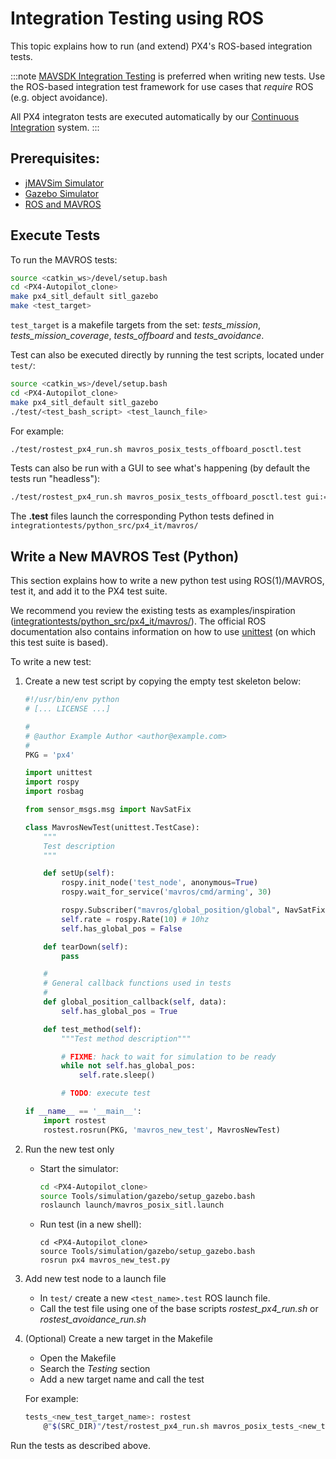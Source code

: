 # Integration Testing using ROS

This topic explains how to run (and extend) PX4's ROS-based integration tests.

:::note
[MAVSDK Integration Testing](../test_and_ci/integration_testing_mavsdk.md) is preferred when writing new tests. 
Use the ROS-based integration test framework for use cases that *require* ROS (e.g. object avoidance).

All PX4 integraton tests are executed automatically by our [Continuous Integration](../test_and_ci/continous_integration.md) system.
:::

## Prerequisites:

* [jMAVSim Simulator](../simulation/jmavsim.md)
* [Gazebo Simulator](../sim_gazebo_classic/gazebo.md)
* [ROS and MAVROS](../simulation/ros_interface.md)

## Execute Tests

To run the MAVROS tests:

```sh
source <catkin_ws>/devel/setup.bash
cd <PX4-Autopilot_clone>
make px4_sitl_default sitl_gazebo
make <test_target>
```

`test_target` is a makefile targets from the set: *tests_mission*, *tests_mission_coverage*, *tests_offboard* and *tests_avoidance*.

Test can also be executed directly by running the test scripts, located under `test/`:
```sh
source <catkin_ws>/devel/setup.bash
cd <PX4-Autopilot_clone>
make px4_sitl_default sitl_gazebo
./test/<test_bash_script> <test_launch_file>
```

For example:
```sh
./test/rostest_px4_run.sh mavros_posix_tests_offboard_posctl.test
```

Tests can also be run with a GUI to see what's happening (by default the tests run "headless"):

```sh
./test/rostest_px4_run.sh mavros_posix_tests_offboard_posctl.test gui:=true headless:=false
```

The **.test** files launch the corresponding Python tests defined in `integrationtests/python_src/px4_it/mavros/`


## Write a New MAVROS Test (Python)

This section explains how to write a new python test using ROS(1)/MAVROS, test it, and add it to the PX4 test suite.

We recommend you review the existing tests as examples/inspiration ([integrationtests/python_src/px4_it/mavros/](https://github.com/PX4/PX4-Autopilot/tree/main/integrationtests/python_src/px4_it/mavros)).
The official ROS documentation also contains information on how to use [unittest](http://wiki.ros.org/unittest) (on which this test suite is based).

To write a new test:

1. Create a new test script by copying the empty test skeleton below:
	```python
	#!/usr/bin/env python
	# [... LICENSE ...]

	#
	# @author Example Author <author@example.com>
	#
	PKG = 'px4'

	import unittest
	import rospy
	import rosbag

	from sensor_msgs.msg import NavSatFix

	class MavrosNewTest(unittest.TestCase):
		"""
		Test description
		"""

		def setUp(self):
			rospy.init_node('test_node', anonymous=True)
			rospy.wait_for_service('mavros/cmd/arming', 30)

			rospy.Subscriber("mavros/global_position/global", NavSatFix, self.global_position_callback)
			self.rate = rospy.Rate(10) # 10hz
			self.has_global_pos = False

		def tearDown(self):
			pass

		#
		# General callback functions used in tests
		#
		def global_position_callback(self, data):
			self.has_global_pos = True

		def test_method(self):
			"""Test method description"""

			# FIXME: hack to wait for simulation to be ready
			while not self.has_global_pos:
				self.rate.sleep()

			# TODO: execute test

	if __name__ == '__main__':
		import rostest
		rostest.rosrun(PKG, 'mavros_new_test', MavrosNewTest)
	```

1. Run the new test only
   - Start the simulator:
		```sh
		cd <PX4-Autopilot_clone>
		source Tools/simulation/gazebo/setup_gazebo.bash
		roslaunch launch/mavros_posix_sitl.launch
		```
	- Run test (in a new shell):
		```
		cd <PX4-Autopilot_clone>
		source Tools/simulation/gazebo/setup_gazebo.bash
		rosrun px4 mavros_new_test.py
		```

1. Add new test node to a launch file

   - In `test/` create a new `<test_name>.test` ROS launch file.
   - Call the test file using one of the base scripts *rostest_px4_run.sh* or *rostest_avoidance_run.sh*

1. (Optional) Create a new target in the Makefile
   - Open the Makefile
   - Search the *Testing* section
   - Add a new target name and call the test

   For example:
	```sh
	tests_<new_test_target_name>: rostest
		@"$(SRC_DIR)"/test/rostest_px4_run.sh mavros_posix_tests_<new_test>.test
	```

Run the tests as described above.

